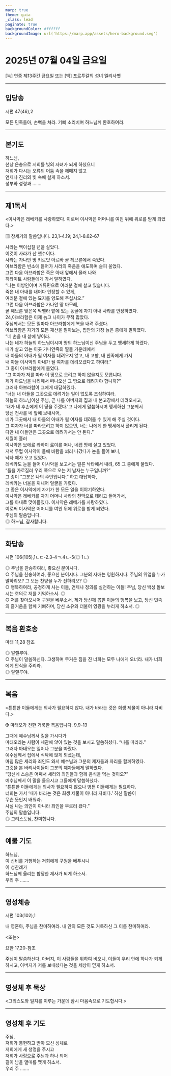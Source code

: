 ```yaml
---
marp: true
theme: gaia
_class: lead
paginate: true
backgroundColor: #ffffff
backgroundImage: url('https://marp.app/assets/hero-background.svg')
---
```


# 2025년 07월 04일 금요일

[녹] 연중 제13주간 금요일 또는 [백] 포르투갈의 성녀 엘리사벳  




---

## 입당송

시편 47(46),2

모든 민족들아, 손뼉을 쳐라. 기뻐 소리치며 하느님께 환호하여라.  
  


---

## 본기도

하느님,  
천상 은총으로 저희를 빛의 자녀가 되게 하셨으니  
저희가 다시는 오류의 어둠 속을 헤매지 않고  
언제나 진리의 빛 속에 살게 하소서.  
성부와 성령과 …….  
  


---

## 제1독서

<이사악은 레베카를 사랑하였다. 이로써 이사악은 어머니를 여읜 뒤에 위로를 받게 되었다.>

▥ 창세기의 말씀입니다. 23,1-4.19; 24,1-8.62-67

사라는 백이십칠 년을 살았다.  
이것이 사라가 산 햇수이다.  
사라는 가나안 땅 키르얏 아르바 곧 헤브론에서 죽었다.  
아브라함은 빈소에 들어가 사라의 죽음을 애도하며 슬피 울었다.  
그런 다음 아브라함은 죽은 아내 앞에서 물러 나와  
히타이트 사람들에게 가서 말하였다.  
“나는 이방인이며 거류민으로 여러분 곁에 살고 있습니다.  
죽은 내 아내를 내어다 안장할 수 있게,  
여러분 곁에 있는 묘지를 양도해 주십시오.”  
그런 다음 아브라함은 가나안 땅 마므레,  
곧 헤브론 맞은쪽 막펠라 밭에 있는 동굴에 자기 아내 사라를 안장하였다.  
24,아브라함은 이제 늙고 나이가 무척 많았다.  
주님께서는 모든 일마다 아브라함에게 복을 내려 주셨다.  
아브라함은 자기의 모든 재산을 맡아보는, 집안의 가장 늙은 종에게 말하였다.  
“네 손을 내 샅에 넣어라.  
나는 네가 하늘의 하느님이시며 땅의 하느님이신 주님을 두고 맹세하게 하겠다.  
내가 살고 있는 이곳 가나안족의 딸들 가운데에서  
내 아들의 아내가 될 여자를 데려오지 않고, 내 고향, 내 친족에게 가서  
내 아들 이사악의 아내가 될 여자를 데려오겠다고 하여라.”  
그 종이 아브라함에게 물었다.  
“그 여자가 저를 따라 이 땅으로 오려고 하지 않을지도 모릅니다.  
제가 아드님을 나리께서 떠나오신 그 땅으로 데려가야 합니까?”  
그러자 아브라함이 그에게 대답하였다.  
“너는 내 아들을 그곳으로 데려가는 일이 없도록 조심하여라.  
하늘의 하느님이신 주님, 곧 나를 아버지의 집과 내 본고장에서 데려오시고,  
‘내가 네 후손에게 이 땅을 주겠다.’고 나에게 말씀하시며 맹세하신 그분께서  
당신 천사를 네 앞에 보내시어,  
네가 그곳에서 내 아들의 아내가 될 여자를 데려올 수 있게 해 주실 것이다.  
그 여자가 너를 따라오려고 하지 않으면, 너는 나에게 한 맹세에서 풀리게 된다.  
다만 내 아들만은 그곳으로 데려가서는 안 된다.”  
세월이 흘러  
이사악은 브에르 라하이 로이를 떠나, 네겝 땅에 살고 있었다.  
저녁 무렵 이사악이 들에 바람을 쐬러 나갔다가 눈을 들어 보니,  
낙타 떼가 오고 있었다.  
레베카도 눈을 들어 이사악을 보고서는 얼른 낙타에서 내려, 65 그 종에게 물었다.  
“들을 가로질러 우리 쪽으로 오는 저 남자는 누구입니까?”  
그 종이 “그분은 나의 주인입니다.” 하고 대답하자,  
레베카는 너울을 꺼내어 얼굴을 가렸다.  
그 종은 이사악에게 자기가 한 모든 일을 이야기하였다.  
이사악은 레베카를 자기 어머니 사라의 천막으로 데리고 들어가서,  
그를 아내로 맞아들였다. 이사악은 레베카를 사랑하였다.  
이로써 이사악은 어머니를 여읜 뒤에 위로를 받게 되었다.  
주님의 말씀입니다.  
◎ 하느님, 감사합니다.  
  


---

## 화답송

시편 106(105),1ㄴㄷ-2.3-4ㄱ.4ㄴ-5(◎ 1ㄴ)

◎ 주님을 찬송하여라, 좋으신 분이시다.  
○ 주님을 찬송하여라, 좋으신 분이시다. 그분의 자애는 영원하시다. 주님의 위업을 누가 말하리오? 그 모든 찬양을 누가 전하리오? ◎  
○ 행복하여라, 공정하게 사는 이들, 언제나 정의를 실천하는 이들! 주님, 당신 백성 돌보시는 호의로 저를 기억하소서. ◎  
○ 저를 찾아오시어 구원을 베푸소서. 제가 당신께 뽑힌 이들의 행복을 보고, 당신 민족의 즐거움을 함께 기뻐하며, 당신 소유와 더불어 영광을 누리게 하소서. ◎  
  


---

## 복음 환호송

마태 11,28 참조

◎ 알렐루야.  
○ 주님이 말씀하신다. 고생하며 무거운 짐을 진 너희는 모두 나에게 오너라. 내가 너희에게 안식을 주리라.  
◎ 알렐루야.  
  


---

## 복음

<튼튼한 이들에게는 의사가 필요하지 않다. 내가 바라는 것은 희생 제물이 아니라 자비다.>

✠ 마태오가 전한 거룩한 복음입니다. 9,9-13

그때에 예수님께서 길을 가시다가  
마태오라는 사람이 세관에 앉아 있는 것을 보시고 말씀하셨다. “나를 따라라.”  
그러자 마태오는 일어나 그분을 따랐다.  
예수님께서 집에서 식탁에 앉게 되셨는데,  
마침 많은 세리와 죄인도 와서 예수님과 그분의 제자들과 자리를 함께하였다.  
그것을 본 바리사이들이 그분의 제자들에게 말하였다.  
“당신네 스승은 어째서 세리와 죄인들과 함께 음식을 먹는 것이오?”  
예수님께서 이 말을 들으시고 그들에게 말씀하셨다.  
“튼튼한 이들에게는 의사가 필요하지 않으나 병든 이들에게는 필요하다.  
너희는 가서 ‘내가 바라는 것은 희생 제물이 아니라 자비다.’ 하신 말씀이  
무슨 뜻인지 배워라.  
사실 나는 의인이 아니라 죄인을 부르러 왔다.”  
주님의 말씀입니다.  
◎ 그리스도님, 찬미합니다.  
  


---

## 예물 기도

하느님,  
이 신비를 거행하는 저희에게 구원을 베푸시니  
이 성찬례가  
하느님께 올리는 합당한 제사가 되게 하소서.  
우리 주 …….  
  


---

## 영성체송

시편 103(102),1

내 영혼아, 주님을 찬미하여라. 내 안의 모든 것도 거룩하신 그 이름 찬미하여라.  
  
<또는>  
  
요한 17,20-참조  
  
주님이 말씀하신다. 아버지, 이 사람들을 위하여 비오니, 이들이 우리 안에 하나가 되게 하시고, 아버지가 저를 보내셨다는 것을 세상이 믿게 하소서.  


---

## 영성체 후 묵상

<그리스도와 일치를 이루는 가운데 잠시 마음속으로 기도합시다.>  


---

## 영성체 후 기도

주님,  
저희가 봉헌하고 받아 모신 성체로  
저희에게 새 생명을 주시고  
저희가 사랑으로 주님과 하나 되어  
길이 남을 열매를 맺게 하소서.  
우리 주 …….